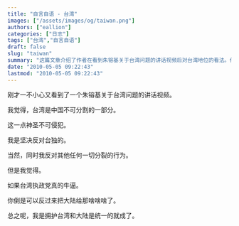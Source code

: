 ```yaml
---
title: "自言自语 - 台湾"
images: ["/assets/images/og/taiwan.png"]
authors: ["eallion"]
categories: ["日志"]
tags: ["台湾","自言自语"]
draft: false
slug: "taiwan"
summary: "这篇文章介绍了作者在看到朱镕基关于台湾问题的讲话视频后对台湾地位的看法。作者坚信台湾是中国不可分割的一部分，反对任何分裂行为，包括台独。作者表示如果台湾执政党有能力，大陆也可以归台湾管。总之，作者支持台湾和大陆统一。"
date: "2010-05-05 09:22:43"
lastmod: "2010-05-05 09:22:43"
---
```


刚才一不小心又看到了一个朱镕基关于台湾问题的讲话视频。

我觉得，台湾是中国不可分割的一部分。

这一点神圣不可侵犯。

我是坚决反对台独的。

当然，同时我反对其他任何一切分裂的行为。

但是我觉得。

如果台湾执政党真的牛逼。

你倒是可以反过来把大陆给那啥啥啥了。

总之呢，我是拥护台湾和大陆是统一的就成了。
